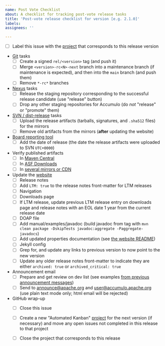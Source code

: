 ```yaml
---
name: Post Vote Checklist
about: A checklist for tracking post-vote release tasks
title: 'Post-vote release checklist for version [e.g. 2.1.0]'
labels:
assignees: ''

---
```


- [ ] Label this issue with the [project](https://github.com/apache/accumulo/projects) that corresponds to this release version
- [Git](https://github.com/apache/accumulo) tasks
  - [ ] Create a signed `rel/<version>` tag (and push it)
  - [ ] Merge `<version>-rc<N>-next` branch into a maintenance branch (if maintenance is expected),
        and then into the `main` branch (and push them)
  - [ ] Remove `*-rc*` branches
- [Nexus](https://repository.apache.org) tasks
  - [ ] Release the staging repository corresponding to the successful release candidate (use "release" button)
  - [ ] Drop any other staging repositories for Accumulo (do *not* "release" or "promote" them)
- [SVN / dist-release](https://dist.apache.org/repos/dist/release/accumulo) tasks
  - [ ] Upload the release artifacts (tarballs, signatures, and `.sha512` files) for the mirrors
  - [ ] Remove old artifacts from the mirrors (**after** updating the website)
- [Board reporting tool](https://reporter.apache.org/addrelease?accumulo)
  - [ ] Add the date of release (the date the release artifacts were uploaded to SVN `UTC+0000`)
- Verify published artifacts
  - [ ] In [Maven Central](https://repo1.maven.org/maven2/org/apache/accumulo/accumulo-core/)
  - [ ] In [ASF Downloads](https://downloads.apache.org/accumulo)
  - [ ] In [several mirrors or CDN](https://www.apache.org/dyn/closer.lua/accumulo)
- Update the [website](https://accumulo.apache.org/)
  - [ ] Release notes
  - [ ] Add `LTM: true` to the release notes front-matter for LTM releases
  - [ ] Navigation
  - [ ] Downloads page
  - [ ] If LTM release, update previous LTM release entry on downloads page and release notes with an EOL date 1 year from the current release date
  - [ ] DOAP file
  - [ ] Add manual/examples/javadoc (build javadoc from tag with `mvn clean package -DskipTests javadoc:aggregate -Paggregate-javadocs`)
  - [ ] Add updated properties documentation (see [the website README](https://github.com/apache/accumulo-website#updating-property-documentation-for-releases))
  - [ ] Jekyll config
  - [ ] Grep for, and update any links to previous version to now point to the new version
  - [ ] Update any older release notes front-matter to indicate they are either `archived: true` or `archived_critical: true`
- Announcement email
  - [ ] Prepare and get review on dev list (see examples [from previous announcement messages](https://lists.apache.org/list.html?announce@apache.org:gte=1d:accumulo))
  - [ ] Send to announce@apache.org and user@accumulo.apache.org (use plain text mode only; html email will be rejected)
- GitHub wrap-up
  - [ ] Close this issue
  - [ ] Create a new "Automated Kanban" [project](https://github.com/apache/accumulo/projects) for the next version (if necessary) and move any open issues not completed in this release to that project
  - [ ] Close the project that corresponds to this release

